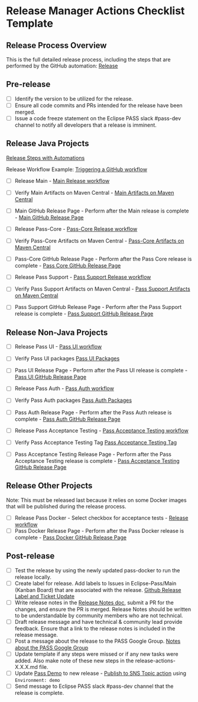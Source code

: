 # Release Manager Actions Checklist Template

## Release Process Overview
This is the full detailed release process, including the steps that are performed by the GitHub automation: [Release](../dev/release.md)

## Pre-release

- [ ] Identify the version to be utilized for the release.
- [ ] Ensure all code commits and PRs intended for the release have been merged.
- [ ] Issue a code freeze statement on the Eclipse PASS slack #pass-dev channel to notify all developers that a release is imminent.

## Release Java Projects
[Release Steps with Automations](../dev/release-steps-with-automations.md)

Release Workflow Example: [Triggering a GitHub workflow](../dev/release-steps-with-automations.md#triggering-a-gitHub-workflow)

- [ ] Release Main - [Main Release workflow](https://github.com/eclipse-pass/main/actions/workflows/release.yml)
- [ ] Verify Main Artifacts on Maven Central - [Main Artifacts on Maven Central](https://central.sonatype.com/artifact/org.eclipse.pass/eclipse-pass-parent)
- [ ] Main GitHub Release Page - Perform after the Main release is complete - [Main GitHub Release Page](https://github.com/eclipse-pass/main/releases)

- [ ] Release Pass-Core - [Pass-Core Release workflow](https://github.com/eclipse-pass/pass-core/actions/workflows/release.yml)
- [ ] Verify Pass-Core Artifacts on Maven Central - [Pass-Core Artifacts on Maven Central](https://central.sonatype.com/artifact/org.eclipse.pass/pass-core)
- [ ] Pass-Core GitHub Release Page - Perform after the Pass Core release is complete - [Pass Core GitHub Release Page](https://github.com/eclipse-pass/pass-core/releases)

- [ ] Release Pass Support - [Pass Support Release workflow](https://github.com/eclipse-pass/pass-support/actions/workflows/release.yml)
- [ ] Verify Pass Support Artifacts on Maven Central - [Pass Support Artifacts on Maven Central](https://central.sonatype.com/artifact/org.eclipse.pass/pass-support)
- [ ] Pass Support GitHub Release Page - Perform after the Pass Support release is complete - [Pass Support GitHub Release Page](https://github.com/eclipse-pass/pass-support/releases)

## Release Non-Java Projects

- [ ] Release Pass UI - [Pass UI workflow](https://github.com/eclipse-pass/pass-ui/actions/workflows/release.yml)
- [ ] Verify Pass UI packages [Pass UI Packages](https://github.com/eclipse-pass/pass-ui/pkgs/container/pass-ui)
- [ ] Pass UI Release Page - Perform after the Pass UI release is complete - [Pass UI GitHub Release Page](https://github.com/eclipse-pass/pass-ui/releases)

- [ ] Release Pass Auth - [Pass Auth workflow](https://github.com/eclipse-pass/pass-auth/actions/workflows/release.yml)
- [ ] Verify Pass Auth packages [Pass Auth Packages](https://github.com/eclipse-pass/pass-auth/pkgs/container/pass-auth)
- [ ] Pass Auth Release Page - Perform after the Pass Auth release is complete - [Pass Auth GitHub Release Page](https://github.com/eclipse-pass/pass-auth/releases)

- [ ] Release Pass Acceptance Testing - [Pass Acceptance Testing workflow](https://github.com/eclipse-pass/pass-acceptance-testing/actions/workflows/release.yml)
- [ ] Verify Pass Acceptance Testing Tag [Pass Acceptance Testing Tag](https://github.com/eclipse-pass/pass-acceptance-testing/tags)
- [ ] Pass Acceptance Testing Release Page - Perform after the Pass Acceptance Testing release is complete - [Pass Acceptance Testing GitHub Release Page](https://github.com/eclipse-pass/pass-acceptance-testing/releases)

## Release Other Projects
Note: This must be released last because it relies on some Docker images that will be published during the release process.

- [ ] Release Pass Docker - Select checkbox for acceptance tests - [Release workflow](https://github.com/eclipse-pass/pass-docker/actions/workflows/release.yml)
- [ ] Pass Docker Release Page - Perform after the Pass Docker release is complete - [Pass Docker GitHub Release Page](https://github.com/eclipse-pass/pass-docker/releases)

## Post-release

- [ ] Test the release by using the newly updated pass-docker to run the release locally.
- [ ] Create label for release. Add labels to Issues in Eclipse-Pass/Main (Kanban Board) that are associated with the release. [Github Release Label and Ticket Update](../dev/release.md#update-release-notes)
- [ ] Write release notes in the [Release Notes doc](../release-notes.md), submit a PR for the changes, and ensure the PR is merged. Release Notes should be written to be understandable by community members who are not technical.
- [ ] Draft release message and have technical & community lead provide feedback. Ensure that a link to the release notes is included in the release message.
- [ ] Post a message about the release to the PASS Google Group.  [Notes about the PASS Google Group](../dev/release.md#process)
- [ ] Update template if any steps were missed or if any new tasks were added. Also make note of these new steps in the release-actions-X.X.X.md file.
- [ ] Update [Pass Demo](https://demo.eclipse-pass.org) to new release - [Publish to SNS Topic action](https://github.com/eclipse-pass/main/actions/workflows/deployToAWS.yml) using `Environment: demo`
- [ ] Send message to Eclipse PASS slack #pass-dev channel that the release is complete.